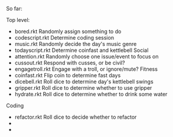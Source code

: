 So far:

Top level:
- bored.rkt Randomly assign something to do
- codescript.rkt Determine coding session
- music.rkt Randomly decide the day's music genre
- todayscript.rkt Determine coinfast and kettlebell
Social
- attention.rkt Randomly choose one issue/event to focus on
- cussout.rkt Respond with cusses, or be civil?
- engagetroll.rkt Engage with a troll, or ignore/mute?
Fitness
- coinfast.rkt Flip coin to determine fast days
- dicebell.rkt Roll dice to determine day's kettlebell swings
- gripper.rkt Roll dice to determine whether to use gripper
- hydrate.rkt Roll dice to determine whether to drink some water

Coding
- refactor.rkt Roll dice to decide whether to refactor
-
-
